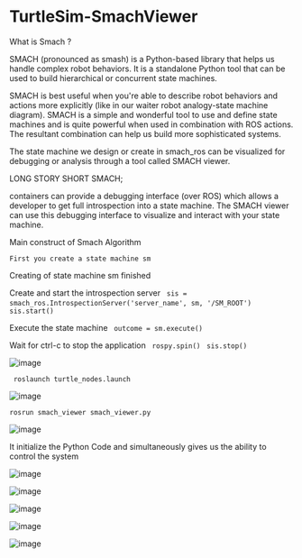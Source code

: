 # TurtleSim-SmachViewer

What is Smach ?

SMACH (pronounced as smash) is a Python-based library that helps us handle complex
robot behaviors. It is a standalone Python tool that can be used to build hierarchical or
concurrent state machines.

SMACH is best useful when
you're able to describe robot behaviors and actions more explicitly (like in our waiter robot
analogy-state machine diagram). SMACH is a simple and wonderful tool to use and define
state machines and is quite powerful when used in combination with ROS actions. The
resultant combination can help us build more sophisticated systems.


The state machine we design or create in smach_ros can be visualized for debugging or
analysis through a tool called SMACH viewer.

LONG STORY SHORT SMACH; 

containers can provide a debugging interface (over ROS) which allows a 
developer to get full introspection into a state machine. 
The SMACH viewer can use this debugging interface to visualize and interact with your state machine.

Main construct of Smach Algorithm 

`First you create a state machine sm` 

 Creating of state machine sm finished

 Create and start the introspection server
` sis = smach_ros.IntrospectionServer('server_name', sm, '/SM_ROOT')` 
` sis.start()` 

 Execute the state machine
` outcome = sm.execute()` 

 Wait for ctrl-c to stop the application
` rospy.spin()` 
` sis.stop()` 

![image](https://user-images.githubusercontent.com/63358327/166304710-448e1a65-d027-46a7-ae5d-ab763b4ab720.png)









` roslaunch turtle_nodes.launch` 


![image](https://user-images.githubusercontent.com/63358327/166304815-4b2c2eaa-4cbf-4922-a5b2-3d17ea8dd827.png)



` rosrun smach_viewer smach_viewer.py   `


![image](https://user-images.githubusercontent.com/63358327/166304447-50f6a0b1-61da-4a2f-b85f-3102982fe6b4.png)


It initialize the Python Code and simultaneously gives us the ability to control the system


![image](https://user-images.githubusercontent.com/63358327/166305151-8ce7d3ca-e127-424f-9c7a-e1022d353f2e.png)


![image](https://user-images.githubusercontent.com/63358327/166304494-39fb1d49-dcc5-4cff-a8fd-9e79cc18bbd4.png)



![image](https://user-images.githubusercontent.com/63358327/166304532-bea12e62-b6be-4a0d-bd84-0b803dec5890.png)



![image](https://user-images.githubusercontent.com/63358327/166304593-de7c1959-7160-443e-956f-c724e03e7ea3.png)





![image](https://user-images.githubusercontent.com/63358327/166305026-9571bd3f-792a-46d3-b315-ee11487e2131.png)




